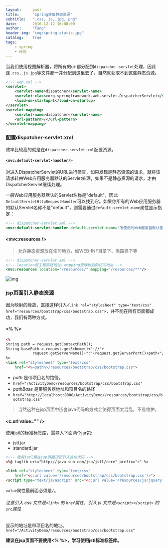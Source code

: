 ```yaml
---
layout:     post
title:      "Spring获取静态资源"
subtitle:   ".css,.js,.jpg,.png"
date:       2016-12-12 16:00:00
author:     "Tang"
header-img: "img/spring-static.jpg"
catalog:    true
tags:
    - spring
    - 经验
---
```


当我们使用视图解析器，将所有的url都分配到`dispatcher-servlet`处理，因此连`.css,.js.jpg`等文件都一并分配到这里去了，自然就获取不到这些静态资源。

```xml
<!-- web.xml -->
<servlet>
    <servlet-name>dispatcher</servlet-name>
    <servlet-class>org.springframework.web.servlet.DispatcherServlet</servlet-class>
    <load-on-startup>1</load-on-startup>
</servlet>
<servlet-mapping>
    <servlet-name>dispatcher</servlet-name>
    <url-pattern>/</url-pattern>
</servlet-mapping>
```

### 配置dispatcher-servlet.xml

效率比较高的就是在`dispatcher-servlet.xml`配置资源。

#### `<mvc:default-servlet-handler/>`

对进入DispatcherServlet的URL进行筛查，如果发现是静态资源的请求，就将该请求转由Web应用服务器默认的Servlet处理，如果不是静态资源的请求，才由DispatcherServlet继续处理。

一般Web应用服务器默认的Servlet名称是"default"，因此`DefaultServletHttpRequestHandler`可以找到它。如果你所有的Web应用服务器的默认Servlet名称不是"default"，则需要通过`default-servlet-name`属性显示指定：

```xml
<!-- dispatcher-servlet.xml -->
<mvc:default-servlet-handler default-servlet-name="所使用的Web服务器默认使用的Servlet名称" />
```

#### <mvc:resources />

> 允许静态资源放在任何地方，如WEB-INF目录下、类路径下等

```xml
<!-- dispatcher-servlet.xml -->
<!-- location是工程路径地址，mapping是映射后的访问地址 -->
<mvc:resources location="/resources/" mapping="/resources/**"/>
```

![img](../../../../img/spring-static/spring_static.jpg)

### jsp页面引入静态资源

因为映射的缘故，直接这样引入`<link rel="stylesheet" type="text/css" href="resources/bootstrap/css/bootstrap.css">`，并不能在所有页面都成功，我们有两种方式。

#### <% %>

```html
<%
String path = request.getContextPath();
String basePath = request.getScheme()+"://"+
            request.getServerName()+":"+request.getServerPort()+path+"/";
%>
<link rel="stylesheet" type="text/css" 
    href="<%=path%>/resources/bootstrap/css/bootstrap.css">
```

- *path* 是带项目名的路径。
- `href="/ActivityDemo/resources/bootstrap/css/bootstrap.css"`
- *pathBase* 是带服务器地址和项目名的路径
- `href="http://localhost:8080/ActivityDemo//resources/bootstrap/css/bootstrap.css"`

> 当然这种在jsp页面中嵌套java代码的方式会使得页面太混乱，不易维护。

#### <c:url value="" />

使用jstl的标准标签库，需导入下面两个jar包:

- jstl.jar
- standard.jar

```html
<!-- 使用jstl需在jsp页面顶部引入这句代码 -->
<%@ taglib uri="http://java.sun.com/jsp/jstl/core" prefix="c" %>

<link rel="stylesheet" type="text/css" 
    href="<c:url value='/resources/bootstrap/css/bootstrap.css'/>">
<script type="text/javascript" src="<c:url value='/resources/js/jquery-2.2.4.min.js'/>"></script>
```

`value`属性最前面必须是`/`。

###### 注意引入 css 文件是`<link>` 的 `href`属性，引入 js 文件是`<script></script>` 的 `src`属性

显示的地址是带项目名的地址。`href="/ActivityDemo/resources/bootstrap/css/bootstrap.css"`

**建议在jsp页面不要使用<% %>，学习使用jstl标准标签库。**